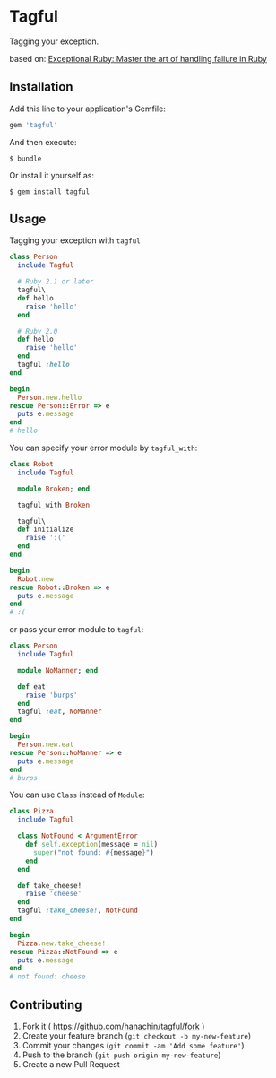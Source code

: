 # Tagful

Tagging your exception.

based on: [Exceptional Ruby: Master the art of handling failure in Ruby](http://exceptionalruby.com/)

## Installation

Add this line to your application's Gemfile:

```ruby
gem 'tagful'
```

And then execute:

    $ bundle

Or install it yourself as:

    $ gem install tagful

## Usage

Tagging your exception with `tagful`

```ruby
class Person
  include Tagful

  # Ruby 2.1 or later
  tagful\
  def hello
    raise 'hello'
  end

  # Ruby 2.0
  def hello
    raise 'hello'
  end
  tagful :hello
end

begin
  Person.new.hello
rescue Person::Error => e
  puts e.message
end
# hello
```

You can specify your error module by `tagful_with`:

```ruby
class Robot
  include Tagful

  module Broken; end

  tagful_with Broken

  tagful\
  def initialize
    raise ':('
  end
end

begin
  Robot.new
rescue Robot::Broken => e
  puts e.message
end
# :(
```

or pass your error module to `tagful`:

```ruby
class Person
  include Tagful

  module NoManner; end

  def eat
    raise 'burps'
  end
  tagful :eat, NoManner
end

begin
  Person.new.eat
rescue Person::NoManner => e
  puts e.message
end
# burps
```

You can use `Class` instead of `Module`:

```ruby
class Pizza
  include Tagful

  class NotFound < ArgumentError
    def self.exception(message = nil)
      super("not found: #{message}")
    end
  end

  def take_cheese!
    raise 'cheese'
  end
  tagful :take_cheese!, NotFound
end

begin
  Pizza.new.take_cheese!
rescue Pizza::NotFound => e
  puts e.message
end
# not found: cheese
```

## Contributing

1. Fork it ( https://github.com/hanachin/tagful/fork )
2. Create your feature branch (`git checkout -b my-new-feature`)
3. Commit your changes (`git commit -am 'Add some feature'`)
4. Push to the branch (`git push origin my-new-feature`)
5. Create a new Pull Request
